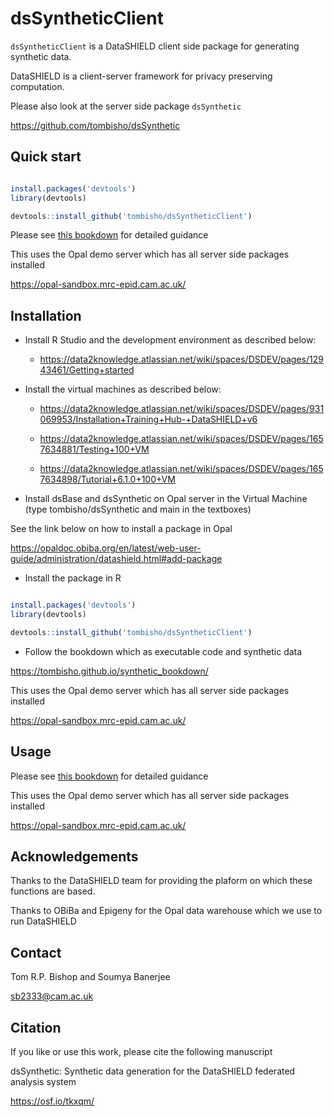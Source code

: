 # dsSyntheticClient

`dsSyntheticClient` is a DataSHIELD client side package for generating synthetic data.

DataSHIELD is a client-server framework for privacy preserving computation.

Please also look at the server side package `dsSynthetic`

https://github.com/tombisho/dsSynthetic


## Quick start

```r

install.packages('devtools')
library(devtools)

devtools::install_github('tombisho/dsSyntheticClient')

```

Please see [this bookdown](https://tombisho.github.io/synthetic_bookdown/) for detailed guidance 

This uses the Opal demo server which has all server side packages installed

https://opal-sandbox.mrc-epid.cam.ac.uk/




## Installation



* Install R Studio and the development environment as described below:

    * https://data2knowledge.atlassian.net/wiki/spaces/DSDEV/pages/12943461/Getting+started


* Install the virtual machines as described below:

    * https://data2knowledge.atlassian.net/wiki/spaces/DSDEV/pages/931069953/Installation+Training+Hub-+DataSHIELD+v6

    * https://data2knowledge.atlassian.net/wiki/spaces/DSDEV/pages/1657634881/Testing+100+VM

    * https://data2knowledge.atlassian.net/wiki/spaces/DSDEV/pages/1657634898/Tutorial+6.1.0+100+VM

* Install dsBase and dsSynthetic on Opal server in the Virtual Machine (type tombisho/dsSynthetic and main in the textboxes) 

See the link below on how to install a package in Opal

https://opaldoc.obiba.org/en/latest/web-user-guide/administration/datashield.html#add-package



* Install the package in R

```r

install.packages('devtools')
library(devtools)

devtools::install_github('tombisho/dsSyntheticClient')

```


* Follow the bookdown which as executable code and synthetic data

https://tombisho.github.io/synthetic_bookdown/


This uses the Opal demo server which has all server side packages installed

https://opal-sandbox.mrc-epid.cam.ac.uk/




## Usage

Please see [this bookdown](https://tombisho.github.io/synthetic_bookdown/) for detailed guidance 

This uses the Opal demo server which has all server side packages installed

https://opal-sandbox.mrc-epid.cam.ac.uk/

## Acknowledgements

Thanks to the DataSHIELD team for providing the plaform on which these functions are based.

Thanks to OBiBa and Epigeny for the Opal data warehouse which we use to run DataSHIELD

## Contact

Tom R.P. Bishop and Soumya Banerjee

sb2333@cam.ac.uk


## Citation

If you like or use this work, please cite the following manuscript

dsSynthetic: Synthetic data generation for the DataSHIELD federated analysis system

https://osf.io/tkxqm/


